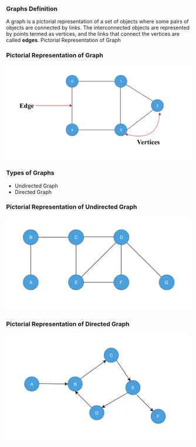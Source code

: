 ### Graphs Definition

A graph is a pictorial representation of a set of objects where some pairs of objects are connected by links. The interconnected objects are represented by points termed as vertices, and the links that connect the vertices are called **edges**.
Pictorial Representation of Graph

### Pictorial Representation of Graph
<img src="images/graph.png"/>

### Types of Graphs
   - Undirected Graph
   - Directed Graph

### Pictorial Representation of Undirected Graph
<img src="images/undirected.png"/>

### Pictorial Representation of Directed Graph
<img src="images/directed.png"/>


